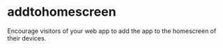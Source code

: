 # addtohomescreen
Encourage visitors of your web app to add the app to the homescreen of their devices.

